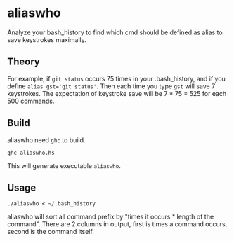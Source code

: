 # aliaswho

Analyze your bash\_history to find which cmd should be defined as alias to save keystrokes maximally.

## Theory

For example, if `git status` occurs 75 times in your .bash\_history, and if you define `alias gst='git status'`. Then each time you type `gst` will save 7 keystrokes. The expectation of keystroke save will be 7 * 75 = 525 for each 500 commands.

## Build

aliaswho need `ghc` to build.

	ghc aliaswho.hs

This will generate executable `aliaswho`.

## Usage

	./aliaswho < ~/.bash_history

aliaswho will sort all command prefix by "times it occurs * length of the command". There are 2 columns in output, first is times a command occurs, second is the command itself.

